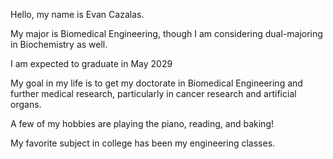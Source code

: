 Hello, my name is Evan Cazalas.

My major is Biomedical Engineering, though I am considering dual-majoring in Biochemistry as well.

I am expected to graduate in May 2029

My goal in my life is to get my doctorate in Biomedical Engineering and further medical research, particularly in cancer research and artificial organs.

A few of my hobbies are playing the piano, reading, and baking!

My favorite subject in college has been my engineering classes.
